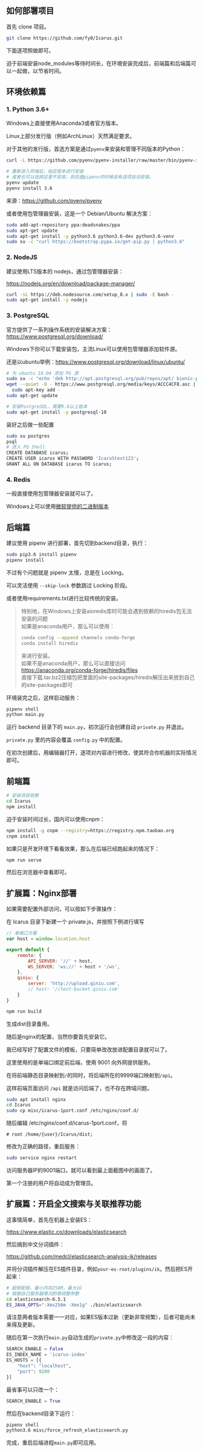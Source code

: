 
## 如何部署项目

首先 clone 项目。

```bash
git clone https://github.com/fy0/Icarus.git
```

下面逐项照做即可。

迫于前端安装node_modules等待时间长，在环境安装完成后，前端篇和后端篇可以一起做，以节省时间。


## 环境依赖篇

### 1. Python 3.6+

Windows上直接使用Anaconda3或者官方版本。

Linux上部分发行版（例如ArchLinux）天然满足要求。

对于其他的发行版，首选方案是通过`pyenv`来安装和管理不同版本的Python：

```bash
curl -L https://github.com/pyenv/pyenv-installer/raw/master/bin/pyenv-installer | bash

# 重新进入终端后，指定版本进行安装
# 或者也可以选择这里不安装，到后面pipenv的时候会有选项自动安装。
pyenv update
pyenv install 3.6
```

来源：https://github.com/pyenv/pyenv

或者使用包管理器安装，这是一个 Debian/Ubuntu 解决方案：

```bash
sudo add-apt-repository ppa:deadsnakes/ppa
sudo apt-get update
sudo apt-get install -y python3.6 python3.6-dev python3.6-venv
sudo su -c "curl https://bootstrap.pypa.io/get-pip.py | python3.6"
```


### 2. NodeJS

建议使用LTS版本的 nodejs，通过包管理器安装：

https://nodejs.org/en/download/package-manager/

```bash
curl -sL https://deb.nodesource.com/setup_8.x | sudo -E bash -
sudo apt-get install -y nodejs
```


### 3. PostgreSQL

官方提供了一系列操作系统的安装解决方案：https://www.postgresql.org/download/

Windows下你可以下载安装包，主流Linux可以使用包管理器添加软件源。

还是以ubuntu举例：https://www.postgresql.org/download/linux/ubuntu/

```bash
# 为 ubuntu 18.04 添加 PG 源
sudo su -c "echo 'deb http://apt.postgresql.org/pub/repos/apt/ bionic-pgdg main' > /etc/apt/sources.list.d/pgdg.list"
wget --quiet -O - https://www.postgresql.org/media/keys/ACCC4CF8.asc | \
  sudo apt-key add -
sudo apt-get update

# 安装PostgreSQL，需要9.6以上版本
sudo apt-get install -y postgresql-10
```

装好之后做一些配置
```bash
sudo su postgres
psql
# 进入 PQ Shell
CREATE DATABASE icarus;
CREATE USER icarus WITH PASSWORD 'IcaruStest123';
GRANT ALL ON DATABASE icarus TO icarus;
```

### 4. Redis

一般直接使用包管理器安装就可以了。

Windows上可以使用[微软提供的二进制版本](https://github.com/MicrosoftArchive/redis/releases)


## 后端篇

建议使用 pipenv 进行部署，首先切到backend目录，执行：

```bash
sudo pip3.6 install pipenv
pipenv install
```

不过有个问题就是 pipenv 太慢，总是在 Locking。

可以灵活使用 `--skip-lock` 参数跳过 Locking 阶段。

或者使用requirements.txt进行比较传统的安装。

> 特别地，在Windows上安装aioredis库时可能会遇到依赖的hiredis包无法安装的问题  
> 如果是anaconda用户，那么可以使用：  
> ```bash
> conda config --append channels conda-forge  
> conda install hiredis
> ```  
> 来进行安装。  
> 如果不是anaconda用户，那么可以直接访问
> https://anaconda.org/conda-forge/hiredis/files  
> 直接下载.tar.bz2压缩包把里面的site-packages/hiredis解压出来放到自己的site-packages即可


环境装完之后，这样启动服务：
```bash
pipenv shell
python main.py
```

运行 backend 目录下的 `main.py`，初次运行会创建自动 `private.py` 并退出。

`private.py` 里的内容会覆盖 `config.py` 中的配置。

在初次创建后，用编辑器打开，逐项对内容进行修改，使其符合你机器的实际情况即可。


## 前端篇

```bash
# 安装项目依赖
cd Icarus
npm install
```

迫于安装时间过长，国内可以使用cnpm：
```bash
npm install -g cnpm --registry=https://registry.npm.taobao.org
cnpm install
```

如果只是开发环境下看看效果，那么在后端已经跑起来的情况下：
```bash
npm run serve
```
然后在浏览器中查看即可。


## 扩展篇：Nginx部署

如果需要配置外部访问，可以按如下步骤操作：

在 Icarus 目录下新建一个 private.js，并按照下例进行填写

```js
// 单端口方案
var host = window.location.host

export default {
    remote: {
        API_SERVER: '//' + host,
        WS_SERVER: 'ws://' + host + '/ws',
    },
    qiniu: {
        server: 'http://upload.qiniu.com',
        // host: '//test-bucket.qiniu.com'
    }
}
```

```bash
npm run build
```
生成dist目录备用。

随后是nginx的配置，当然你要首先安装它。

我已经写好了配置文件的模板，只要简单改改放进配置目录就可以了。

这里使用的是单端口绑定前后端，使用 9001 向外网提供服务。

在将前端静态目录映射到`/`的同时，将后端所在的9999端口映射到`/api`。

这样前端页面访问 `/api` 就是访问后端了，也不存在跨域问题。

```bash
sudo apt install nginx
cd Icarus
sudo cp misc/icarus-1port.conf /etc/nginx/conf.d/
```

随后编辑 /etc/nginx/conf.d/icarus-1port.conf，将
```
# root /home/{user}/Icarus/dist;
```
修改为正确的路径，重启服务：

```bash
sudo service nginx restart
```

访问服务器IP的9001端口，就可以看到最上面截图中的画面了。

第一个注册的用户将自动成为管理员。


## 扩展篇：开启全文搜索与关联推荐功能

这事情简单，首先在机器上安装ES：

https://www.elastic.co/downloads/elasticsearch

然后搞到中文分词插件：

https://github.com/medcl/elasticsearch-analysis-ik/releases

并将分词插件解压在ES插件目录，例如`your-es-root/plugins/ik`，然后把ES开起来：

```bash
# 超低配版，最小内存256M，最大1G
# 根据自己服务器情况酌情调整参数
cd elasticsearch-6.5.1
ES_JAVA_OPTS="-Xms256m -Xmx1g" ./bin/elasticsearch
```

请注意两者版本需要一一对应，如果ES版本过新（更新非常频繁），后者可能尚未来得及更新。

随后在第一次执行`main.py`自动生成的`private.py`中修改这一段的内容：

```python
SEARCH_ENABLE = False
ES_INDEX_NAME = 'icarus-index'
ES_HOSTS = [{
    "host": "localhost",
    "port": 9200
}]
```

最省事可以只改一个：
```python
SEARCH_ENABLE = True
```

然后在backend目录下运行：
```bash
pipenv shell
python3.6 misc/force_refresh_elasticsearch.py
```

完成，重启后端进程`main.py`即可应用。
